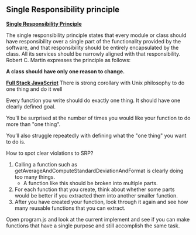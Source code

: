 ## Single Responsibility principle

**[Single Responsibility Principle](https://en.wikipedia.org/wiki/Single_responsibility_principle)**

The single responsibility principle states that every module or class should have responsibility over a single part of the functionality provided by the software, and that responsibility should be entirely encapsulated by the class.
All its services should be narrowly aligned with that responsibility.
Robert C. Martin expresses the principle as follows:

**A class should have only one reason to change.**

**[Full Stack JavaScript](http://thefullstack.xyz/solid-javascript/)**
There is strong corollary with Unix philosophy to do one thing and do it well

Every function you write should do exactly one thing. It should have one clearly defined goal.

You’ll be surprised at the number of times you would like your function to do more than "one thing".

You’ll also struggle repeatedly with defining what the "one thing" you want to do is.

How to spot clear violations to SRP?

1. Calling a function such as getAverageAndComputeStandardDeviationAndFormat is clearly doing too many things.
    * A function like this should be broken into multiple parts.
2. For each function that you create, think about whether some parts would be better if you extracted them into another smaller function.
3. After you have created your function, look through it again and see how many reusable functions that you can extract.

Open program.js and look at the current implement and see if you can make functions that have a single purpose and still accomplish the same task.
